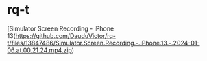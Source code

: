 # rq-t

[Simulator Screen Recording - iPhone 13(https://github.com/DauduVictor/rq-t/files/13847486/Simulator.Screen.Recording.-.iPhone.13.-.2024-01-06.at.00.21.24.mp4.zip)
